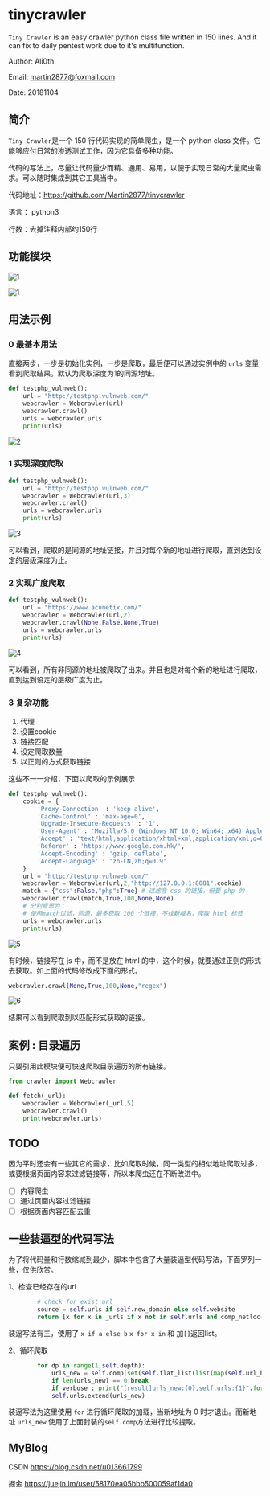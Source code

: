 # tinycrawler

`Tiny Crawler` is an easy crawler python class file written in 150 lines. And it can fix to daily pentest work due to it's multifunction.

Author: Ali0th

Email: martin2877@foxmail.com

Date: 20181104

## 简介

`Tiny Crawler`是一个 150 行代码实现的简单爬虫，是一个 python class 文件。它能够应付日常的渗透测试工作，因为它具备多种功能。

代码的写法上，尽量让代码量少而精、通用、易用，以便于实现日常的大量爬虫需求。可以随时集成到其它工具当中。

代码地址：<https://github.com/Martin2877/tinycrawler>

语言： python3

行数：去掉注释内部约150行

## 功能模块

![1](./pic/1_en.jpg)

![1](./pic/1_cn.jpg)

## 用法示例

### 0 最基本用法

直接两步，一步是初始化实例，一步是爬取，最后便可以通过实例中的 `urls` 变量看到爬取结果。默认为爬取深度为1的同源地址。

```python
def testphp_vulnweb():
    url = "http://testphp.vulnweb.com/"
    webcrawler = Webcrawler(url)
    webcrawler.crawl()
    urls = webcrawler.urls
    print(urls)
```

![2](./pic/2.jpg)

### 1 实现深度爬取

```python
def testphp_vulnweb():
    url = "http://testphp.vulnweb.com/"
    webcrawler = Webcrawler(url,3)
    webcrawler.crawl()
    urls = webcrawler.urls
    print(urls)
```

![3](./pic/3.jpg)

可以看到，爬取的是同源的地址链接，并且对每个新的地址进行爬取，直到达到设定的层级深度为止。

### 2 实现广度爬取

```python
def testphp_vulnweb():
    url = "https://www.acunetix.com/"
    webcrawler = Webcrawler(url,2)
    webcrawler.crawl(None,False,None,True)
    urls = webcrawler.urls
    print(urls)
```

![4](./pic/4.jpg)

可以看到，所有非同源的地址被爬取了出来。并且也是对每个新的地址进行爬取，直到达到设定的层级广度为止。

### 3 复杂功能

1. 代理
2. 设置cookie
3. 链接匹配
4. 设定爬取数量
5. 以正则的方式获取链接

这些不一一介绍，下面以爬取的示例展示

```python
def testphp_vulnweb():
    cookie = {
        'Proxy-Connection' : 'keep-alive',
        'Cache-Control' : 'max-age=0',
        'Upgrade-Insecure-Requests' : '1',
        'User-Agent' : 'Mozilla/5.0 (Windows NT 10.0; Win64; x64) AppleWebKit/537.36 (KHTML, like Gecko) Chrome/69.0.3497.100 Safari/537.36',
        'Accept' : 'text/html,application/xhtml+xml,application/xml;q=0.9,image/webp,image/apng,*/*;q=0.8',
        'Referer' : 'https://www.google.com.hk/',
        'Accept-Encoding' : 'gzip, deflate',
        'Accept-Language' : 'zh-CN,zh;q=0.9'
    }
    url = "http://testphp.vulnweb.com/"
    webcrawler = Webcrawler(url,2,"http://127.0.0.1:8081",cookie)
    match = {"css":False,"php":True} # 过滤含 css 的链接，但要 php 的
    webcrawler.crawl(match,True,100,None,None)
    # 分别意思为：
    # 使用match过滤，同源，最多获取 100 个链接，不找新域名，爬取 html 标签
    urls = webcrawler.urls
    print(urls)
```

![5](./pic/5.jpg)

有时候，链接写在 js 中，而不是放在 html 的中，这个时候，就要通过正则的形式去获取。如上面的代码修改成下面的形式。

```python
webcrawler.crawl(None,True,100,None,"regex")
```

![6](./pic/6.jpg)

结果可以看到爬取到以匹配形式获取的链接。

## 案例 : 目录遍历

只要引用此模块便可快速爬取目录遍历的所有链接。

```python
from crawler import Webcrawler

def fetch(_url):
    webcrawler = Webcrawler(_url,5)
    webcrawler.crawl()
    print(webcrawler.urls)
```

## TODO

因为平时还会有一些其它的需求，比如爬取时候，同一类型的相似地址爬取过多，或要根据页面内容来过滤链接等，所以本爬虫还在不断改进中。

- [ ] 内容爬虫
- [ ] 通过页面内容过滤链接
- [ ] 根据页面内容匹配去重

## 一些装逼型的代码写法

为了将代码量和行数缩减到最少，脚本中包含了大量装逼型代码写法，下面罗列一些，仅供欣赏。

1、检查已经存在的url

```python
        # check for exist url
        source = self.urls if self.new_domain else self.website
        return [x for x in _urls if x not in self.urls and comp_netloc(x,source)]
```

装逼写法有三，使用了 `x if a else b` `x for x in` 和 
加`[]`返回list。

2、循环爬取

```python
        for dp in range(1,self.depth):
            urls_new = self.comp(set(self.flat_list(list(map(self.url_html,urls_new)))))
            if len(urls_new) == 0:break
            if verbose : print("[result]urls_new:{0},self.urls:{1}".format(urls_new,self.urls))
            self.urls.extend(urls_new)
```

装逼写法为这里使用 `for` 进行循环爬取的加载，当新地址为 0 时才退出。而新地址 `urls_new` 使用了上面封装的`self.comp`方法进行比较提取。

## MyBlog

CSDN <https://blog.csdn.net/u013661799>

掘金 <https://juejin.im/user/58170ea05bbb500059af1da0>